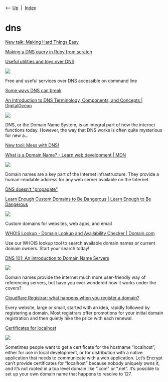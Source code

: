<div class="nav">

⟵ [Up](index.html)  \|  [Index](index.html)

</div>

# dns

<div class="cards">

<div class="card">

<div class="card-title">

[New talk: Making Hard Things
Easy](https://jvns.ca/blog/2023/10/06/new-talk--making-hard-things-easy)

</div>

</div>

<div class="card">

<div class="card-title">

[Making a DNS query in Ruby from
scratch](https://jvns.ca/blog/2022/11/06/making-a-dns-query-in-ruby-from-scratch)

</div>

</div>

<div class="card">

<div class="card-title">

[Useful utilities and toys over DNS](https://www.dns.toys)

</div>

<div class="card-image">

[![](https://www.dns.toys/static/thumb.png)](https://www.dns.toys)

</div>

Free and useful services over DNS accessible on command line

</div>

<div class="card">

<div class="card-title">

[Some ways DNS can
break](https://jvns.ca/blog/2022/01/15/some-ways-dns-can-break)

</div>

</div>

<div class="card">

<div class="card-title">

[An Introduction to DNS Terminology, Components, and Concepts \|
DigitalOcean](https://www.digitalocean.com/community/tutorials/an-introduction-to-dns-terminology-components-and-concepts)

</div>

<div class="card-image">

[![](https://www.digitalocean.com/_next/static/media/intro-to-cloud.d49bc5f7.jpeg)](https://www.digitalocean.com/community/tutorials/an-introduction-to-dns-terminology-components-and-concepts)

</div>

DNS, or the Domain Name System, is an integral part of how the internet
functions today. However, the way that DNS works is often quite
mysterious for new a…

</div>

<div class="card">

<div class="card-title">

[New tool: Mess with
DNS!](https://jvns.ca/blog/2021/12/15/mess-with-dns)

</div>

</div>

<div class="card">

<div class="card-title">

[What is a Domain Name? - Learn web development \|
MDN](https://developer.mozilla.org/en-US/docs/Learn/Common_questions/What_is_a_domain_name)

</div>

<div class="card-image">

[![](https://developer.mozilla.org/mdn-social-share.d893525a4fb5fb1f67a2.png)](https://developer.mozilla.org/en-US/docs/Learn/Common_questions/What_is_a_domain_name)

</div>

Domain names are a key part of the Internet infrastructure. They provide
a human-readable address for any web server available on the Internet.

</div>

<div class="card">

<div class="card-title">

[DNS doesn't
"propagate"](https://jvns.ca/blog/2021/12/06/dns-doesn-t-propagate)

</div>

</div>

<div class="card">

<div class="card-title">

[Learn Enough Custom Domains to Be Dangerous \| Learn Enough to Be
Dangerous](https://www.learnenough.com/custom-domains-tutorial/dns_management)

</div>

<div class="card-image">

[![](https://softcover.s3.amazonaws.com/636/learn_enough_custom_domains/images/cover-web.png)](https://www.learnenough.com/custom-domains-tutorial/dns_management)

</div>

Custom domains for websites, web apps, and email

</div>

<div class="card">

<div class="card-title">

[WHOIS Lookup - Domain Lookup and Availability Checker \|
Domain.com](https://www.domain.com/whois/whois?search=brianpiercy.com)

</div>

Use our WHOIS lookup tool to search available domain names or current
domain owners. Start your search today!

</div>

<div class="card">

<div class="card-title">

[DNS 101: An introduction to Domain Name
Servers](https://www.redhat.com/sysadmin/dns-domain-name-servers)

</div>

<div class="card-image">

[![](https://www.redhat.com/sysadmin/sites/default/files/styles/google_discover/public/2019-10/college_whiteboard.jpg?itok=7j-yyUaw)](https://www.redhat.com/sysadmin/dns-domain-name-servers)

</div>

Domain names provide the internet much more user-friendly way of
referencing servers, but have you ever wondered how it works under the
covers?

</div>

<div class="card">

<div class="card-title">

[Cloudflare Registrar: what happens when you register a
domain?](https://blog.cloudflare.com/using-cloudflare-registrar)

</div>

Every website, large or small, started with an idea, rapidly followed by
registering a domain. Most registrars offer promotions for your initial
domain registration and then quietly hike the price with each renewal.

</div>

<div class="card">

<div class="card-title">

[Certificates for
localhost](https://letsencrypt.org/docs/certificates-for-localhost)

</div>

<div class="card-image">

[![](https://letsencrypt.org/images/LetsEncrypt-SocialShare.png)](https://letsencrypt.org/docs/certificates-for-localhost)

</div>

Sometimes people want to get a certificate for the hostname “localhost”,
either for use in local development, or for distribution with a native
application that needs to communicate with a web application. Let’s
Encrypt can’t provide certificates for “localhost” because nobody
uniquely owns it, and it’s not rooted in a top level domain like “.com”
or “.net”. It’s possible to set up your own domain name that happens to
resolve to 127.

</div>

</div>
